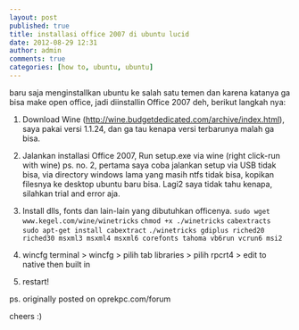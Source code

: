 ```yaml
---
layout: post
published: true
title: installasi office 2007 di ubuntu lucid
date: 2012-08-29 12:31
author: admin
comments: true
categories: [how to, ubuntu, ubuntu]
---
```

baru saja menginstallkan ubuntu ke salah satu temen dan karena  katanya ga bisa make open office, jadi diinstallin Office 2007 deh, berikut langkah nya:

1. Download Wine (http://wine.budgetdedicated.com/archive/index.html), saya pakai versi  1.1.24, dan ga tau kenapa versi terbarunya malah ga bisa.

2. Jalankan installasi Office 2007, Run setup.exe via wine (right click-run with wine)
ps. no. 2, pertama saya coba jalankan setup via USB tidak bisa, via directory windows lama yang masih ntfs tidak bisa, kopikan filesnya ke desktop ubuntu baru bisa. Lagi2 saya tidak tahu kenapa, silahkan trial and error aja.

3. Install dlls, fonts dan lain-lain yang dibutuhkan officenya.
`sudo wget www.kegel.com/wine/winetricks`
`chmod +x ./winetricks`
`cabextracts sudo apt-get install cabextract`
`./winetricks gdiplus riched20 riched30 msxml3 msxml4 msxml6 corefonts tahoma vb6run vcrun6 msi2`

4. wincfg
terminal > wincfg > pilih tab libraries > pilih rpcrt4 > edit to native then built in

5. restart!

ps. originally posted on oprekpc.com/forum

cheers :)
